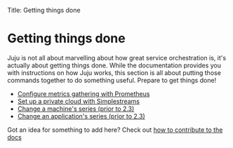 Title: Getting things done

# Getting things done

Juju is not all about marvelling about how great service orchestration is, it's
actually about getting things done. While the documentation provides you with
instructions on how Juju works, this section is all about putting those commands
together to do something useful. Prepare to get things done!

- [Configure metrics gathering with Prometheus](../howto-prometheus.html)
- [Set up a private cloud with Simplestreams](../howto-privatecloud.html)
- [Change a machine's series (prior to 2.3)](../howto-machineupdateseries.html)
- [Change an application's series (prior to 2.3)](../howto-applicationupdateseries.html)

Got an idea for something to add here? Check out [how to contribute to the
docs](contributing.html)
